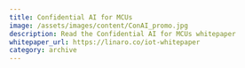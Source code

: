 ```yaml
---
title: Confidential AI for MCUs
image: /assets/images/content/ConAI_promo.jpg
description: Read the Confidential AI for MCUs whitepaper
whitepaper_url: https://linaro.co/iot-whitepaper
category: archive
---
```

